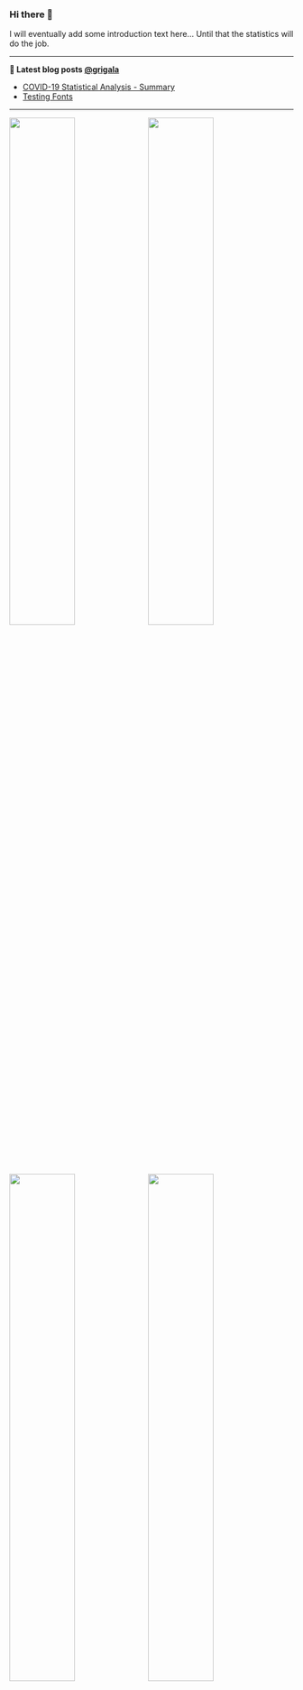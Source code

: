 ### Hi there 👋

I will eventually add some introduction text here... Until that the statistics will do the job. 

<!--
**grigala/grigala** is a ✨ _special_ ✨ repository because its `README.md` (this file) appears on your GitHub profile.

Here are some ideas to get you started:

- 🔭 I’m currently working on ...
- 🌱 I’m currently learning ...
- 👯 I’m looking to collaborate on ...
- 🤔 I’m looking for help with ...
- 💬 Ask me about ...
- 📫 How to reach me: ...
- 😄 Pronouns: ...
- ⚡ Fun fact: ...
-->

---

**📕 Latest blog posts [@grigala](https://grigala.github.io/blog/)**
<!-- BLOG-POST-LIST:START -->
- [COVID-19 Statistical Analysis - Summary](https://grigala.github.io/posts/2020/03/covid-19/)
- [Testing Fonts](https://grigala.github.io/posts/2019/12/testing-fonts/)
<!-- BLOG-POST-LIST:END -->

 ---
<img width="48%" src="https://github-readme-stats.vercel.app/api?username=grigala&count_private=true&show_icons=true&line_height=21&title_color=009930&hide_border=true&icon_color=009930&theme=dark">
<img width="48%" src="https://github-readme-stats.vercel.app/api/top-langs/?username=grigala&layout=compact&hide_border=true&title_color=009930&theme=dark">
<img width="48%" src="http://github-readme-streak-stats.herokuapp.com?user=grigala&theme=dark&hide_border=true&dates=009930&ring=009930&currStreakNum=009930&currStreakLabel=009930" alt=""> 
<img width="48%" src="https://github-readme-stats.vercel.app/api/wakatime?username=grigala&hide_border=true&layout=compact&theme=dark">

<!-- images are not the same line
<p align = "center">
    <img src="https://github-readme-stats.vercel.app/api?username=grigala&count_private=true&show_icons=true&theme=dark&line_height=33" width="48%">
    <img src="https://github-readme-stats.vercel.app/api/top-langs/?username=grigala&layout=compact&theme=dark" width="48%">
</p> -->

---

### Last two weeks of language usage:

![My Code::Stats history graph](https://codestats-readme.wegfan.cn/history-graph/grigala?max_languages=15&bg_color=111&text_color=aaa&grid_color=333)  

<a href="https://github.com/grigala">
<!--   <img width="45%" src="https://github-readme-stats.vercel.app/api/wakatime?username=grigala&theme=dark"> -->
</a>

---

<img src="https://komarev.com/ghpvc/?username=grigala&color=009930"/>

<!-- an additional pinned repositiroes -->
<!-- ![ReadMe Card](https://grigala-stats.vercel.app/api/pin/?username=grigala&repo=3DMMDepthFitting&title_color=008800) -->
